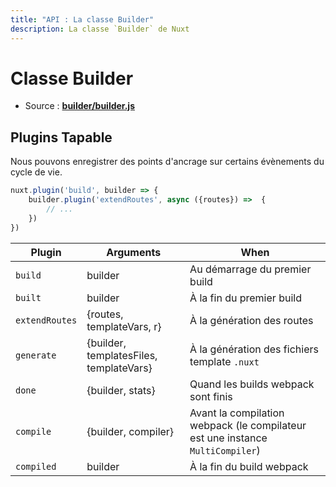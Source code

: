 ```yaml
---
title: "API : La classe Builder"
description: La classe `Builder` de Nuxt
---
```


# Classe Builder

- Source : **[builder/builder.js](https://github.com/nuxt/nuxt.js/blob/dev/lib/builder/builder.js)**


## Plugins Tapable

Nous pouvons enregistrer des points d'ancrage sur certains évènements du cycle de vie.

```js
nuxt.plugin('build', builder => {
    builder.plugin('extendRoutes', async ({routes}) =>  {
        // ...
    })
})
```

Plugin         | Arguments                               | When
---------------|-----------------------------------------|-------------------------------------------------------------------------------
`build`        | builder                                 | Au démarrage du premier build
`built`        | builder                                 | À la fin du premier build
`extendRoutes` | {routes, templateVars, r}               | À la génération des routes
`generate`     | {builder, templatesFiles, templateVars} | À la génération des fichiers template `.nuxt`
`done`         | {builder, stats}                        | Quand les builds webpack sont finis
`compile`      | {builder, compiler}                     | Avant la compilation webpack (le compilateur est une instance `MultiCompiler`)
`compiled`     | builder                                 | À la fin du build webpack
